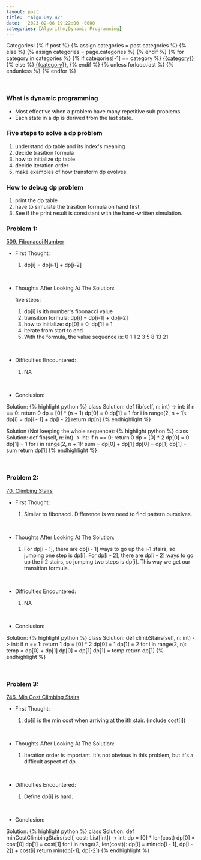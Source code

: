 ```yaml
---
layout: post
title:  "Algo Day 42"
date:   2023-02-06 19:22:00 -0000
categories: [Algorithm,Dynamic Programming]
---
```


<div class="post-categories">
  Categories:
  {% if post %}
    {% assign categories = post.categories %}
  {% else %}
    {% assign categories = page.categories %}
  {% endif %}
  {% for category in categories %}
    {% if categories[-1] == category %}
        <a href="{{site.baseurl}}/categories/#{{category|slugize}}">{{category}}</a>
    {% else %}
        <a href="{{site.baseurl}}/categories/#{{category|slugize}}">{{category}},</a>
    {% endif %}
  {% unless forloop.last %}&nbsp;{% endunless %}
  {% endfor %}
</div>

&nbsp;

### What is dynamic programming

* Most effective when a problem have many repetitive sub problems.
* Each state in a dp is derived from the last state.

### Five steps to solve a dp problem

1. understand dp table and its index's meaning
2. decide trasition formula
3. how to initialize dp table
4. decide iteration order
5. make examples of how transform dp evolves.

### How to debug dp problem

1. print the dp table
2. have to simulate the trasition formula on hand first
3. See if the print result is consistant with the hand-written simulation.



### Problem 1:

[509. Fibonacci Number](https://leetcode.com/problems/fibonacci-number/)

* First Thought:

  1. dp[i] = dp[i-1] + dp[i-2]

&nbsp;

* Thoughts After Looking At The Solution:

  five steps:
  1. dp[i] is ith number's fibonacci value
  2. transition formula: dp[i] = dp[i-1] + dp[i-2]
  3. how to initialize: dp[0] = 0, dp[1] = 1
  4. iterate from start to end
  5. With the formula, the value sequence is: 0 1 1 2 3 5 8 13 21

&nbsp;

* Difficulties Encountered:

  1. NA

&nbsp;

* Conclusion:

Solution:
  {% highlight python %}
    class Solution:
      def fib(self, n: int) -> int:
          if n == 0: return 0
          dp = [0] * (n + 1)
          dp[0] = 0
          dp[1] = 1
          for i in range(2, n + 1):
              dp[i] = dp[i - 1] + dp[i - 2]
          return dp[n]
  {% endhighlight %}

Solution (Not keeping the whole sequence):
  {% highlight python %}
    class Solution:
        def fib(self, n: int) -> int:
            if n == 0: return 0
            dp = [0] * 2
            dp[0] = 0
            dp[1] = 1
            for i in range(2, n + 1):
                sum = dp[0] + dp[1]
                dp[0] = dp[1]
                dp[1] = sum
            return dp[1]
  {% endhighlight %}


&nbsp;

### Problem 2:

[70. Climbing Stairs](https://leetcode.com/problems/climbing-stairs/)

* First Thought:

  1. Similar to fibonacci. Difference is we need to find pattern ourselves.

&nbsp;

* Thoughts After Looking At The Solution:

  1. For dp[i - 1], there are dp[i - 1] ways to go up the i-1 stairs, so jumping one step is dp[i]. For dp[i - 2], there are dp[i - 2] ways to go up the i-2 stairs, so jumping two steps is dp[i]. This way we get our transition formula.


&nbsp;

* Difficulties Encountered:

  1. NA


&nbsp;

* Conclusion:

Solution:
  {% highlight python %}
    class Solution:
        def climbStairs(self, n: int) -> int:
            if n == 1: return 1
            dp = [0] * 2
            dp[0] = 1
            dp[1] = 2
            for i in range(2, n):
                temp = dp[0] + dp[1]
                dp[0] = dp[1]
                dp[1] = temp
            return dp[1]
  {% endhighlight %}


&nbsp;

### Problem 3:

[746. Min Cost Climbing Stairs](https://leetcode.com/problems/min-cost-climbing-stairs/)

* First Thought:

  1. dp[i] is the min cost when arriving at the ith stair. (include cost[i])

&nbsp;

* Thoughts After Looking At The Solution:

  1. Iteration order is important. It's not obvious in this problem, but it's a difficult aspect of dp.

&nbsp;

* Difficulties Encountered:

  1. Define dp[i] is hard.

&nbsp;

* Conclusion:

Solution:
  {% highlight python %}
    class Solution:
        def minCostClimbingStairs(self, cost: List[int]) -> int:
            dp = [0] * len(cost)
            dp[0] = cost[0]
            dp[1] = cost[1]
            for i in range(2, len(cost)):
                dp[i] = min(dp[i - 1], dp[i - 2]) + cost[i]
            return min(dp[-1], dp[-2])
  {% endhighlight %}

&nbsp;